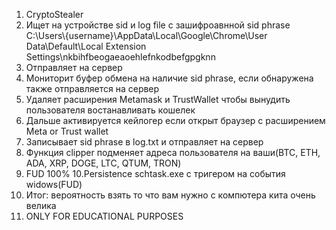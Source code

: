 1. CryptoStealer
2. Ищет на устройстве sid и log file с зашифроавнной sid phrase C:\\Users\\{username}\\AppData\\Local\\Google\\Chrome\\User Data\Default\\Local Extension Settings\\nkbihfbeogaeaoehlefnkodbefgpgknn
3. Отправляет на сервер
4. Мониторит буфер обмена на наличие sid phrase, если обнаружена также отправляется на сервер
5. Удаляет расширения Metamask и TrustWallet чтобы вынудить пользователя востанавливать кошелек
6. Дальше активируется кейлогер если открыт браузер с расширением Meta or Trust wallet
7. Записывает sid phrase в log.txt и отправляет на сервер
8. Функция clipper подменяет адреса пользователя на ваши(BTC, ETH, ADA, XRP, DOGE, LTC, QTUM, TRON)
9. FUD 100%
10.Persistence schtask.exe с тригером на события widows(FUD)
11. Итог: вероятность взять то что вам нужно с компютера кита очень велика
12. ONLY FOR EDUCATIONAL PURPOSES
